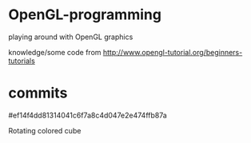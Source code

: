 # OpenGL-programming
playing around with OpenGL graphics

knowledge/some code from http://www.opengl-tutorial.org/beginners-tutorials

# commits

#ef14f4dd81314041c6f7a8c4d047e2e474ffb87a

Rotating colored cube
